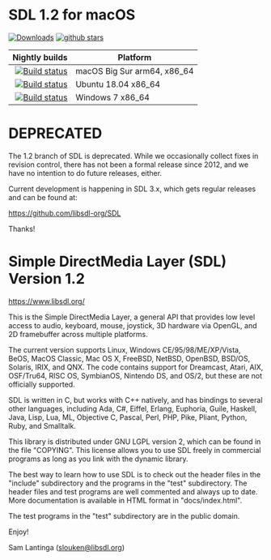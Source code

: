 
# SDL 1.2 for macOS

[![Downloads](https://img.shields.io/github/downloads/de4me/SDL-1.2-xcode/total.svg)](https://github.com/de4me/SDL-1.2-xcode/releases)
[![github stars](https://img.shields.io/github/stars/de4me/SDL-1.2-xcode.svg)](https://github.com/de4me/SDL-1.2-xcode/stargazers)

Nightly builds | Platform
---:| ---
[![Build status](https://ci.appveyor.com/api/projects/status/a0ntord2230coudy?svg=true)](https://ci.appveyor.com/project/de4me/sdl1-macosx) | macOS Big Sur arm64, x86_64
[![Build status](https://ci.appveyor.com/api/projects/status/gg6l8fdawbmd5afw?svg=true)](https://ci.appveyor.com/project/de4me/sdl1-ubuntu) | Ubuntu 18.04 x86_64
[![Build status](https://ci.appveyor.com/api/projects/status/9gg1gq6j5lxyuo2f?svg=true)](https://ci.appveyor.com/project/de4me/sdl1-windows) | Windows 7 x86_64


# DEPRECATED

The 1.2 branch of SDL is deprecated. While we occasionally collect fixes
in revision control, there has not been a formal release since 2012, and
we have no intention to do future releases, either.

Current development is happening in SDL 3.x, which gets regular
releases and can be found at:

https://github.com/libsdl-org/SDL

Thanks!



# Simple DirectMedia Layer (SDL) Version 1.2

https://www.libsdl.org/

This is the Simple DirectMedia Layer, a general API that provides low
level access to audio, keyboard, mouse, joystick, 3D hardware via OpenGL,
and 2D framebuffer across multiple platforms.

The current version supports Linux, Windows CE/95/98/ME/XP/Vista, BeOS,
MacOS Classic, Mac OS X, FreeBSD, NetBSD, OpenBSD, BSD/OS, Solaris, IRIX,
and QNX.  The code contains support for Dreamcast, Atari, AIX, OSF/Tru64,
RISC OS, SymbianOS, Nintendo DS, and OS/2, but these are not officially
supported.

SDL is written in C, but works with C++ natively, and has bindings to
several other languages, including Ada, C#, Eiffel, Erlang, Euphoria,
Guile, Haskell, Java, Lisp, Lua, ML, Objective C, Pascal, Perl, PHP,
Pike, Pliant, Python, Ruby, and Smalltalk.

This library is distributed under GNU LGPL version 2, which can be
found in the file  "COPYING".  This license allows you to use SDL
freely in commercial programs as long as you link with the dynamic
library.

The best way to learn how to use SDL is to check out the header files in
the "include" subdirectory and the programs in the "test" subdirectory.
The header files and test programs are well commented and always up to date.
More documentation is available in HTML format in "docs/index.html".

The test programs in the "test" subdirectory are in the public domain.

Enjoy!

Sam Lantinga (slouken@libsdl.org)

